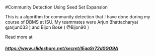 #Community Detection Using Seed Set Expansion

This is a algorithm for community detection that I have done during my course of DBMS at ISU. 
My teammates were Arjun Bhattacharya( @arjun033 ) and Bijon Bose ( @Bijon90 )

Read more at  
##### https://www.slideshare.net/secret/IEqaSr72d0GO9A
